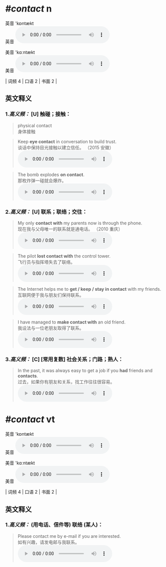 # ***\#contact*** n
英音 'kɒntækt  
英音
<audio src="./media/contact-B.aac" controls="controls"></audio>

美音 'kɑːntækt  
美音
<audio src="./media/contact.aac" controls="controls"></audio>



| 词频 4 | 口语 2 | 书面 2 |  

英文释义
---
### 1.*高义频：* **[U] 触碰；接触：**  

 > physical contact   
 > 身体接触    

 > Keep **eye contact** in conversation to build trust.  
 > 谈话中保持目光接触以建立信任。  （2015 安徽）  
<audio src="./media/contact50.aac" controls="controls"></audio>

 > The bomb explodes **on contact**.  
 > 那枚炸弹一碰就会爆炸。    
<audio src="./media/5-contact.aac" controls="controls"></audio>

### 2.*高义频：* **[U] 联系；联络；交往：**  

 > My only **contact with** my parents now is through the phone.  
 > 现在我与父母唯一的联系就是通电话。  （2010 重庆）  
<audio src="./media/1-contact.aac" controls="controls"></audio>

 > The pilot **lost contact with** the control tower.  
 > 飞行员与指挥塔失去了联络。    
<audio src="./media/2-contact.aac" controls="controls"></audio>

 > The Internet helps me to **get / keep / stay in contact** with my friends.  
 > 互联网便于我与朋友们保持联系。    
<audio src="./media/contact-The Internet helps.aac" controls="controls"></audio>

 > I have managed to **make contact with** an old friend.   
 > 我设法与一位老朋友取得了联系。    
<audio src="./media/P104 contact4.aac" controls="controls"></audio>

### 3.*高义频：* **[C] [常用复数] 社会关系；门路；熟人：**  

 > In the past, it was always easy to get a job if you **had** friends and **contacts**.  
 > 过去，如果你有朋友和关系，找工作往往很容易。    
<audio src="./media/6-contact.aac" controls="controls"></audio>


# ***\#contact*** vt
英音 'kɒntækt  
英音
<audio src="./media/contact-B.aac" controls="controls"></audio>

美音 'kɑːntækt  
美音
<audio src="./media/contact.aac" controls="controls"></audio>



| 词频 4 | 口语 2 | 书面 2 |  

英文释义
---
### 1.*高义频：* **(用电话、信件等) 联络 (某人)：**  

 > Please contact me by e-mail if you are interested.  
 > 如有兴趣，请发电邮与我联系。    
<audio src="./media/8-contact.aac" controls="controls"></audio>


